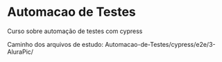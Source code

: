# Automacao de Testes
 Curso sobre automação de testes com cypress
 
 
 
 
 
 
 Caminho dos arquivos de estudo: 
Automacao-de-Testes/cypress/e2e/3-AluraPic/

